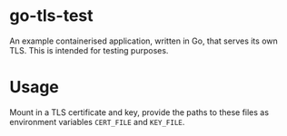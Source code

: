 # go-tls-test

An example containerised application, written in Go, that serves its own TLS. This is intended for testing purposes.

# Usage

Mount in a TLS certificate and key, provide the paths to these files as environment variables `CERT_FILE` and `KEY_FILE`.